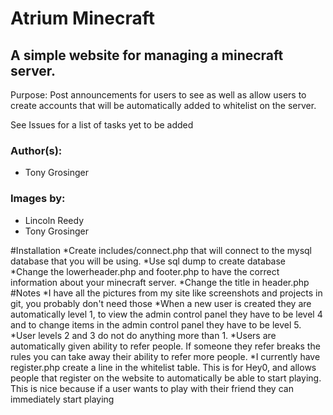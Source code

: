 # Atrium Minecraft
## A simple website for managing a minecraft server.

Purpose: Post announcements for users to see as well as allow users to create accounts that will be automatically added to whitelist on the server.

See Issues for a list of tasks yet to be added

### Author(s): 
 * Tony Grosinger
 
### Images by: 
 * Lincoln Reedy
 * Tony Grosinger
 
 
#Installation
 *Create includes/connect.php that will connect to the mysql database that you will be using.
 *Use sql dump to create database
 *Change the lowerheader.php and footer.php to have the correct information about your minecraft server.
 *Change the title in header.php
#Notes
 *I have all the pictures from my site like screenshots and projects in git, you probably don't need those
 *When a new user is created they are automatically level 1, to view the admin control panel they have to be level 4 and to change
items in the admin control panel they have to be level 5.
 *User levels 2 and 3 do not do anything more than 1.
 *Users are automatically given ability to refer people. If someone they refer breaks the rules you can take
away their ability to refer more people.
 *I currently have register.php create a line in the whitelist table.  This is for Hey0, and allows people that register on the website
to automatically be able to start playing.  This is nice because if a user wants to play with their friend they can immediately
start playing